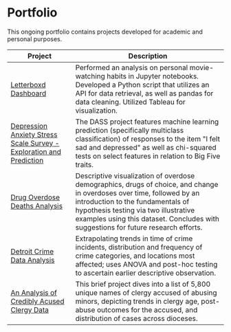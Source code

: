 # Portfolio

This ongoing portfolio contains projects developed for academic and personal purposes.

| Project          | Description       | 
| ---------------- | ----------------- | 
| [Letterboxd Dashboard](https://github.com/ervkc/Data-Analysis-Portfolio/blob/main/Letterboxd%20Dashboard/letterboxd_project.ipynb)   | Performed an analysis on personal movie-watching habits in Jupyter notebooks. Developed a Python script that utilizes an API for data retrieval, as well as pandas for data cleaning. Utilized Tableau for visualization.
| [Depression Anxiety Stress Scale Survey - Exploration and Prediction](https://github.com/ervkc/Data-Analysis-Portfolio/blob/main/DASS.ipynb) | The DASS project features machine learning prediction (specifically multiclass classification) of responses to the item "I felt sad and depressed" as well as chi-squared tests on select features in relation to Big Five traits.
| [Drug Overdose Deaths Analysis](https://github.com/ervkc/Data-Analysis-Portfolio/blob/main/Drug%20Overdose%20Death%20Analysis/drug_OD.ipynb) | Descriptive visualization of overdose demographics, drugs of choice, and change in overdoses over time, followed by an introduction to the fundamentals of hypothesis testing via two illustrative examples using this dataset. Concludes with suggestions for future research efforts. 
| [Detroit Crime Data Analysis](https://github.com/ervkc/Data-Analysis-Portfolio/blob/main/detroit_crime.ipynb) | Extrapolating trends in time of crime incidents, distribution and frequency of crime categories, and locations most affected; uses ANOVA and post-hoc testing to ascertain earlier descriptive observation. 
| [An Analysis of Credibly Acused Clergy Data](https://github.com/ervkc/Data-Analysis-Portfolio/blob/main/An%20Analysis%20of%20Credibly%20Acused%20Clergy%20Data/analysis_of_clergy.ipynb) | This brief project dives into a list of 5,800 unique names of clergy accused of abusing minors, depicting trends in clergy age, post-abuse outcomes for the accused, and distribution of cases across dioceses.  
